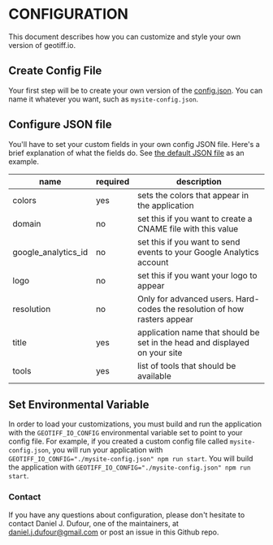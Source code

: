 # CONFIGURATION
This document describes how you can customize and style your own version of geotiff.io.

## Create Config File
Your first step will be to create your own version of the [config.json](config.json).
You can name it whatever you want, such as `mysite-config.json`.

## Configure JSON file
You'll have to set your custom fields in your own config JSON file.  Here's a brief explanation of what the fields do.  See [the default JSON file](config.json) as an example.

| name   | required | description |
| ----   | -------------------- | ----------- |
| colors | yes | sets the colors that appear in the application |
| domain | no | set this if you want to create a CNAME file with this value |
| google_analytics_id | no | set this if you want to send events to your Google Analytics account |
| logo | no | set this if you want your logo to appear |
| resolution | no | Only for advanced users.  Hard-codes the resolution of how rasters appear |
| title | yes | application name that should be set in the head and displayed on your site |
| tools | yes | list of tools that should be available |

## Set Environmental Variable
In order to load your customizations, you must build and run the application with the `GEOTIFF_IO_CONFIG` environmental variable set to point to your config file.  For example, if you created a custom config file called `mysite-config.json`, you will run your application with `GEOTIFF_IO_CONFIG="./mysite-config.json" npm run start`.  You will build the application with `GEOTIFF_IO_CONFIG="./mysite-config.json" npm run start`.

### Contact
If you have any questions about configuration, please don't hesitate to contact Daniel J. Dufour, one of the maintainers, at daniel.j.dufour@gmail.com or post an issue in this Github repo.